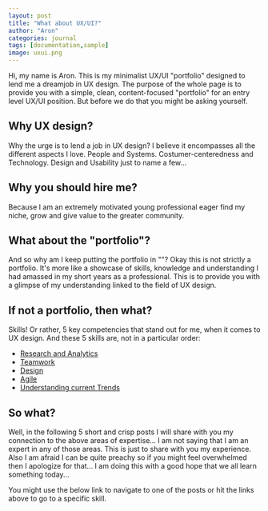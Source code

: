 ```yaml
---
layout: post
title: "What about UX/UI?"
author: "Aron"
categories: journal
tags: [documentation,sample]
image: uxui.png
---
```


Hi, my name is Aron. This is my minimalist UX/UI "portfolio" designed to lend me a dreamjob in UX design. The purpose of the whole page is to provide you with a simple, clean, content-focused "portfolio" for an entry level UX/UI position. But before we do that you might be asking yourself. 

## Why UX design?

Why the urge is to lend a job in UX design? I believe it encompasses all the different aspects I love. People and Systems. Costumer-centeredness and Technology. Design and Usability just to name a few...

## Why you should hire me?

Because I am an extremely motivated young professional eager find my niche, grow and give value to the greater community.

## What about the "portfolio"?

And so why am I keep putting the portfolio in ""? Okay this is not strictly a portfolio. It's more like a showcase of skills, knowledge and understanding I had amassed in my short years as a professional. This is to provide you with a glimpse of my understanding linked to the field of UX design.  

## If not a portfolio, then what?

Skills! Or rather, 5 key competencies that stand out for me, when it comes to UX design. And these 5 skills are, not in a particular order:
- [Research and Analytics](https://aronuxui.github.io/skill-1)
- [Teamwork](https://aronuxui.github.io/skill-2)
- [Design](https://aronuxui.github.io/skill-3)
- [Agile](https://aronuxui.github.io/skill-4)
- [Understanding current Trends](https://aronuxui.github.io/skill-5)

## So what?

Well, in the following 5 short and crisp posts I will share with you my connection to the above areas of expertise... I am not saying that I am an expert in any of those areas. This is just to share with you my experience. Also I am afraid I can be quite preachy so if you might feel overwhelmed then I apologize for that... I am doing this with a good hope that we all learn something today...

You might use the below link to navigate to one of the posts or hit the links above to go to a specific skill.
